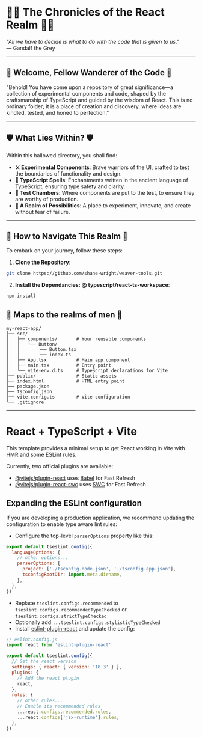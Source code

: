 # 🧙‍♂️ The Chronicles of the React Realm 🧙‍♂️

*"All we have to decide is what to do with the code that is given to us."*  
— Gandalf the Grey

---

## 🌟 Welcome, Fellow Wanderer of the Code 🌟

"Behold! You have come upon a repository of great significance—a collection of experimental components and code, shaped by the craftsmanship of TypeScript and guided by the wisdom of React. This is no ordinary folder; it is a place of creation and discovery, where ideas are kindled, tested, and honed to perfection."

---

## 🛡️ What Lies Within? 🛡️

Within this hallowed directory, you shall find:

- **⚔️ Experimental Components**: Brave warriors of the UI, crafted to test the boundaries of functionality and design.
- **📜 TypeScript Spells**: Enchantments written in the ancient language of TypeScript, ensuring type safety and clarity.
- **🧪 Test Chambers**: Where components are put to the test, to ensure they are worthy of production.
- **🌌 A Realm of Possibilities**: A place to experiment, innovate, and create without fear of failure.

---

## 🧭 How to Navigate This Realm 🧭

To embark on your journey, follow these steps:

1. **Clone the Repository**:  
```bash
git clone https://github.com/shane-wright/weaver-tools.git
```

2. **Install the Dependancies: @ typescript/react-ts-workspace**: 
```bash
npm install
```

## 🧭 Maps to the realms of men 🧭
```
my-react-app/
├── src/
│   ├── components/       # Your reusable components
│   │   └── Button/
│   │       ├── Button.tsx
│   │       └── index.ts
│   ├── App.tsx           # Main app component
│   ├── main.tsx          # Entry point
│   └── vite-env.d.ts     # TypeScript declarations for Vite
├── public/               # Static assets
├── index.html            # HTML entry point
├── package.json
├── tsconfig.json
├── vite.config.ts        # Vite configuration
└── .gitignore
```


---

# React + TypeScript + Vite

This template provides a minimal setup to get React working in Vite with HMR and some ESLint rules.

Currently, two official plugins are available:

- [@vitejs/plugin-react](https://github.com/vitejs/vite-plugin-react/blob/main/packages/plugin-react/README.md) uses [Babel](https://babeljs.io/) for Fast Refresh
- [@vitejs/plugin-react-swc](https://github.com/vitejs/vite-plugin-react-swc) uses [SWC](https://swc.rs/) for Fast Refresh

## Expanding the ESLint configuration

If you are developing a production application, we recommend updating the configuration to enable type aware lint rules:

- Configure the top-level `parserOptions` property like this:

```js
export default tseslint.config({
  languageOptions: {
    // other options...
    parserOptions: {
      project: ['./tsconfig.node.json', './tsconfig.app.json'],
      tsconfigRootDir: import.meta.dirname,
    },
  },
})
```

- Replace `tseslint.configs.recommended` to `tseslint.configs.recommendedTypeChecked` or `tseslint.configs.strictTypeChecked`
- Optionally add `...tseslint.configs.stylisticTypeChecked`
- Install [eslint-plugin-react](https://github.com/jsx-eslint/eslint-plugin-react) and update the config:

```js
// eslint.config.js
import react from 'eslint-plugin-react'

export default tseslint.config({
  // Set the react version
  settings: { react: { version: '18.3' } },
  plugins: {
    // Add the react plugin
    react,
  },
  rules: {
    // other rules...
    // Enable its recommended rules
    ...react.configs.recommended.rules,
    ...react.configs['jsx-runtime'].rules,
  },
})
```
